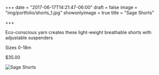 +++
date = "2017-06-17T14:21:47-06:00"
draft = false
image = "img/portfolio/shorts_1.jpg"
showonlyimage = true
title = "Sage Shorts"

+++

Eco-conscious yarn creates these light-weight breathable shorts with adjustable suspenders

Sizes 0-18m

$35.00

![Sage Shorts](/img/portfolio/shorts_1.jpg)
